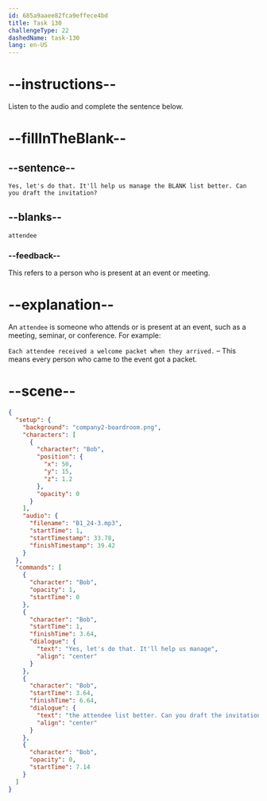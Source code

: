 ```yaml
---
id: 685a9aaee82fca9effece4bd
title: Task 130
challengeType: 22
dashedName: task-130
lang: en-US
---
```


<!-- (Audio) Bob: Yes, let's do that. It'll help us manage the attendee list better. Can you draft the invitation? -->

# --instructions--

Listen to the audio and complete the sentence below.

# --fillInTheBlank--

## --sentence--

`Yes, let's do that. It'll help us manage the BLANK list better. Can you draft the invitation?`

## --blanks--

`attendee`

### --feedback--

This refers to a person who is present at an event or meeting.

# --explanation--

An `attendee` is someone who attends or is present at an event, such as a meeting, seminar, or conference. For example:

`Each attendee received a welcome packet when they arrived.` – This means every person who came to the event got a packet.

# --scene--

```json
{
  "setup": {
    "background": "company2-boardroom.png",
    "characters": [
      {
        "character": "Bob",
        "position": {
          "x": 50,
          "y": 15,
          "z": 1.2
        },
        "opacity": 0
      }
    ],
    "audio": {
      "filename": "B1_24-3.mp3",
      "startTime": 1,
      "startTimestamp": 33.78,
      "finishTimestamp": 39.42
    }
  },
  "commands": [
    {
      "character": "Bob",
      "opacity": 1,
      "startTime": 0
    },
    {
      "character": "Bob",
      "startTime": 1,
      "finishTime": 3.64,
      "dialogue": {
        "text": "Yes, let's do that. It'll help us manage",
        "align": "center"
      }
    },
    {
      "character": "Bob",
      "startTime": 3.64,
      "finishTime": 6.64,
      "dialogue": {
        "text": "the attendee list better. Can you draft the invitation?",
        "align": "center"
      }
    },
    {
      "character": "Bob",
      "opacity": 0,
      "startTime": 7.14
    }
  ]
}
```

